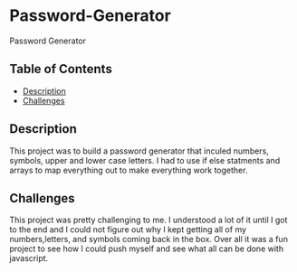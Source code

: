 # Password-Generator
Password Generator


## Table of Contents
- [Description](#description)
- [Challenges](#challenges)




## Description 
This project was to build a password generator that inculed numbers, symbols, upper and lower case letters. I had to use if else statments and arrays to map everything out to make everything work together. 


## Challenges
This project was pretty challenging to me. I understood a lot of it until I got to the end and I could not figure out why I kept getting all of my numbers,letters, and symbols coming back in the box. Over all it was a fun project to see how I could push myself and see what all can be done with javascript. 